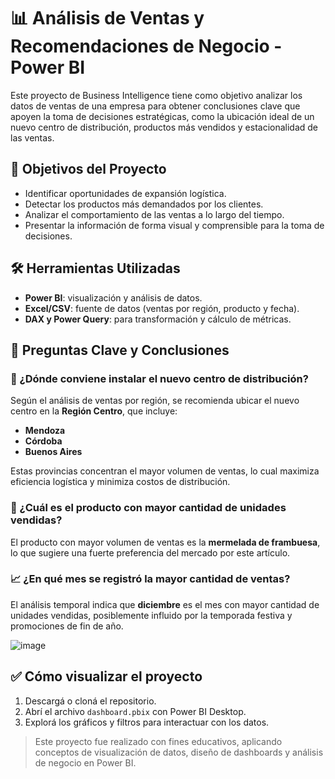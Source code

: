 # 📊 Análisis de Ventas y Recomendaciones de Negocio - Power BI

Este proyecto de Business Intelligence tiene como objetivo analizar los datos de ventas de una empresa para obtener conclusiones clave que apoyen la toma de decisiones estratégicas, como la ubicación ideal de un nuevo centro de distribución, productos más vendidos y estacionalidad de las ventas.

## 🚀 Objetivos del Proyecto

- Identificar oportunidades de expansión logística.
- Detectar los productos más demandados por los clientes.
- Analizar el comportamiento de las ventas a lo largo del tiempo.
- Presentar la información de forma visual y comprensible para la toma de decisiones.

## 🛠️ Herramientas Utilizadas

- **Power BI**: visualización y análisis de datos.
- **Excel/CSV**: fuente de datos (ventas por región, producto y fecha).
- **DAX y Power Query**: para transformación y cálculo de métricas.

## 📌 Preguntas Clave y Conclusiones

### 📍 ¿Dónde conviene instalar el nuevo centro de distribución?

Según el análisis de ventas por región, se recomienda ubicar el nuevo centro en la **Región Centro**, que incluye:

- **Mendoza**
- **Córdoba**
- **Buenos Aires**

Estas provincias concentran el mayor volumen de ventas, lo cual maximiza eficiencia logística y minimiza costos de distribución.

### 🥇 ¿Cuál es el producto con mayor cantidad de unidades vendidas?

El producto con mayor volumen de ventas es la **mermelada de frambuesa**, lo que sugiere una fuerte preferencia del mercado por este artículo.

### 📈 ¿En qué mes se registró la mayor cantidad de ventas?

El análisis temporal indica que **diciembre** es el mes con mayor cantidad de unidades vendidas, posiblemente influido por la temporada festiva y promociones de fin de año.

![image](https://github.com/user-attachments/assets/f127f12a-9859-4320-b7e9-fd58fc10dc3f)

## ✅ Cómo visualizar el proyecto

1. Descargá o cloná el repositorio.
2. Abrí el archivo `dashboard.pbix` con Power BI Desktop.
3. Explorá los gráficos y filtros para interactuar con los datos.

> Este proyecto fue realizado con fines educativos, aplicando conceptos de visualización de datos, diseño de dashboards y análisis de negocio en Power BI.

